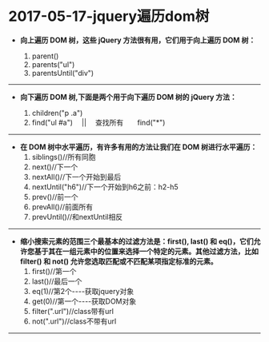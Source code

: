 # 2017-05-17-jquery遍历dom树 #

- **向上遍历 DOM 树，这些 jQuery 方法很有用，它们用于向上遍历 DOM 树：**

	1. parent()
	1. parents("ul")
	1. parentsUntil("div")
	
---
- **向下遍历 DOM 树,下面是两个用于向下遍历 DOM 树的 jQuery 方法：**

	1. children("p .a")
	1. find("ul #a")　 || 　查找所有　　find("*")

---
- **在 DOM 树中水平遍历，有许多有用的方法让我们在 DOM 树进行水平遍历：**
	1. siblings()//所有同胞
	1. next()//下一个
	1. nextAll()//下一个开始到最后
	1. nextUntil("h6")//下一个开始到h6之前：h2-h5
	1. prev()//前一个
	1. prevAll()//前面所有
	1. prevUntil()//和nextUntil相反
	
---
- **缩小搜索元素的范围三个最基本的过滤方法是：first(), last() 和 eq()，它们允许您基于其在一组元素中的位置来选择一个特定的元素。其他过滤方法，比如 filter() 和 not() 允许您选取匹配或不匹配某项指定标准的元素。**
	1. first()//第一个
	1. last()//最后一个
	1. eq(1)//第2个----获取jquery对象
	1. get(0)//第一个----获取DOM对象
	1. filter(".url")//class带有url
	1. not(".url")//class不带有url

---


